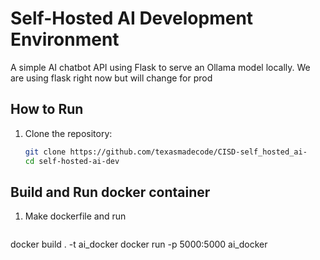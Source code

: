 # Self-Hosted AI Development Environment

A simple AI chatbot API using Flask to serve an Ollama model locally.
We are using flask right now but will change for prod


## How to Run

1. Clone the repository:
   ```bash
   git clone https://github.com/texasmadecode/CISD-self_hosted_ai-
   cd self-hosted-ai-dev
## Build and Run docker container   
1. Make dockerfile and run
   ```bash
  docker build . -t ai_docker
  docker run -p 5000:5000 ai_docker
